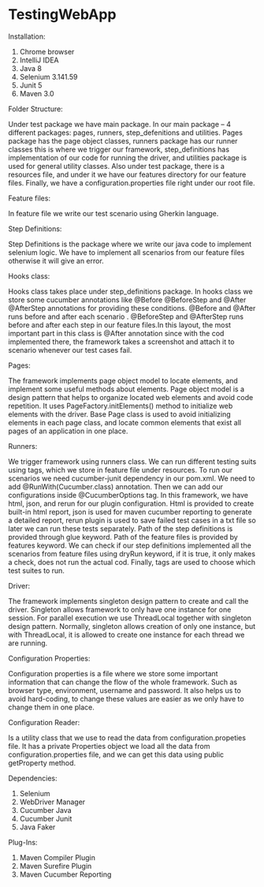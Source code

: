 # TestingWebApp
Installation:
1.	Chrome browser
2.	IntelliJ IDEA
3.	Java 8
4.	Selenium 3.141.59
5.	Junit 5
6.	Maven 3.0

Folder Structure: 

Under test package we have main package. In our main package – 4 different packages: pages, runners, step_defenitions and utilities. Pages package has the page object classes, runners package has our runner classes this is where we trigger our framework, step_definitions has implementation of our code for running the driver, and utilities package is used for general utility classes.
Also under test package, there is a resources file, and under it we have our features directory for our feature files.
Finally, we have a configuration.properties file right under our root file.

Feature files:

In feature file we write our test scenario using Gherkin language.

Step Definitions: 

Step Definitions is the package where we write our java code to implement selenium logic. We have to implement all scenarios from our feature files otherwise it will give an error. 

Hooks class:

Hooks class takes place under step_definitions package. In hooks class we store some cucumber annotations like @Before @BeforeStep and @After @AfterStep annotations for providing these conditions. @Before and @After runs before and after each scenario . @BeforeStep and @AfterStep runs before and after each step in our feature files.In this layout, the most important part in this class is @After annotation since with the cod implemented there, the framework takes a screenshot and attach it to scenario whenever our test cases fail.

Pages:

The framework implements page object model to locate elements, and implement some useful methods about elements. Page object model is a design pattern that helps to organize located web elements and avoid code repetition. It uses PageFactory.initElements() method to initialize web elements with the driver. Base Page class is used to avoid initializing elements in each page class, and locate common elements that exist all pages of an application in one place. 

Runners:

We trigger framework using runners class. We can run different testing suits using tags, which we store in feature file under resources.
To run our scenarios we need cucumber-junit dependency in our pom.xml. We need to add @RunWith(Cucumber.class) annotation. Then we can add our configurations inside @CucumberOptions tag. In this framework, we have html, json, and rerun for our plugin configuration. Html is provided to create built-in html report, json is used for maven cucumber reporting to generate a detailed report, rerun plugin is used to save failed test cases in a txt file so later we can run these tests separately. Path of the step definitions is provided through glue keyword. Path of the feature files is provided by features keyword. We can check if our step definitions implemented all the scenarios from feature files using dryRun keyword, if it is true, it only makes a check, does not run the actual cod. Finally, tags are used to choose which test suites to run.

Driver:

The framework implements singleton design pattern to create and call the driver. Singleton allows framework to only have one instance for one session.
For parallel execution we use ThreadLocal together with singleton design pattern. Normally, singleton allows creation of only one instance, but with ThreadLocal, it is allowed to create one instance for each thread we are running.

Configuration Properties:

Configuration properties is a file where we store some important information that can change the flow of the whole framework. Such as browser type, environment, username and password. It also helps us to avoid hard-coding, to change these values are easier as we only have to change them in one place. 

Configuration Reader:

Is a utility class that we use to read the data from configuration.propeties file. It has a private Properties object we load all the data from configuration.properties file, and we can get this data using public getProperty method.

Dependencies:
1.	Selenium
2.	WebDriver Manager
3.	Cucumber Java
4.	Cucumber Junit
5.	Java Faker

Plug-Ins:
1.	Maven Compiler Plugin
2.	Maven Surefire Plugin
3.	Maven Cucumber Reporting
